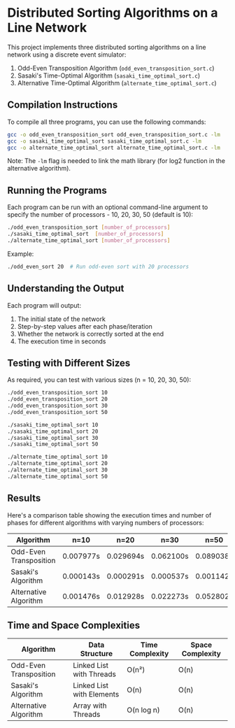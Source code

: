 # Distributed Sorting Algorithms on a Line Network

This project implements three distributed sorting algorithms on a line network using a discrete event simulator:

1. Odd-Even Transposition Algorithm (`odd_even_transposition_sort.c`)
2. Sasaki's Time-Optimal Algorithm (`sasaki_time_optimal_sort.c`)
3. Alternative Time-Optimal Algorithm (`alternate_time_optimal_sort.c`)

## Compilation Instructions

To compile all three programs, you can use the following commands:

```bash
gcc -o odd_even_transposition_sort odd_even_transposition_sort.c -lm
gcc -o sasaki_time_optimal_sort sasaki_time_optimal_sort.c -lm
gcc -o alternate_time_optimal_sort alternate_time_optimal_sort.c -lm
```

Note: The `-lm` flag is needed to link the math library (for log2 function in the alternative algorithm).

## Running the Programs

Each program can be run with an optional command-line argument to specify the number of processors - 10, 20, 30, 50 (default is 10):

```bash
./odd_even_transposition_sort [number_of_processors]
./sasaki_time_optimal_sort  [number_of_processors]
./alternate_time_optimal_sort [number_of_processors]
```

Example:
```bash
./odd_even_sort 20  # Run odd-even sort with 20 processors
```

## Understanding the Output

Each program will output:
1. The initial state of the network
2. Step-by-step values after each phase/iteration
3. Whether the network is correctly sorted at the end
4. The execution time in seconds

## Testing with Different Sizes

As required, you can test with various sizes (n = 10, 20, 30, 50):

```bash
./odd_even_transposition_sort 10
./odd_even_transposition_sort 20
./odd_even_transposition_sort 30
./odd_even_transposition_sort 50

./sasaki_time_optimal_sort 10
./sasaki_time_optimal_sort 20
./sasaki_time_optimal_sort 30
./sasaki_time_optimal_sort 50

./alternate_time_optimal_sort 10
./alternate_time_optimal_sort 20
./alternate_time_optimal_sort 30
./alternate_time_optimal_sort 50
```

## Results

Here's a comparison table showing the execution times and number of phases for different algorithms with varying numbers of processors:

| Algorithm                | n=10      | n=20      | n=30      | n=50      |
|--------------------------|---------- |---------- |---------- |---------- |
| Odd-Even Transposition   | 0.007977s | 0.029694s | 0.062100s | 0.089038s |
| Sasaki's Algorithm       | 0.000143s | 0.000291s | 0.000537s | 0.001142s |
| Alternative Algorithm    | 0.001476s | 0.012928s | 0.022273s | 0.052802s |

## Time and Space Complexities

| Algorithm                | Data Structure              | Time Complexity | Space Complexity  |
|--------------------------|-----------------------------|-----------------|-------------------|
| Odd-Even Transposition   | Linked List with Threads    | O(n²)           | O(n)              |
| Sasaki's Algorithm       | Linked List with Elements   | O(n)            | O(n)              |
| Alternative Algorithm    | Array with Threads          | O(n log n)      | O(n)              |
